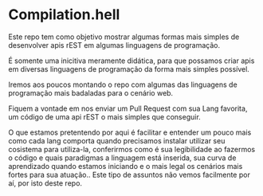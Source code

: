 # Compilation.hell

Este repo tem como objetivo mostrar algumas formas mais simples de desenvolver apis rEST em algumas linguagens de programação.

É somente uma inicitiva meramente didática, para que possamos criar apis em diversas linguagens de programação da forma mais simples possível.

Iremos aos poucos montando o repo com algumas das linguagens de programação mais badaladas para o cenário web.

Fiquem a vontade em nos enviar um Pull Request com sua Lang favorita, um código de uma api rEST o mais simples que conseguir.

O que estamos pretentendo por aqui é facilitar e entender um pouco mais como cada lang comporta quando precisamos instalar utilizar seu cosistema para utiliza-la, conferirmos como é sua legibilidade ao fazermos o código e quais paradigmas a linguagem está inserida, sua curva de aprendizado quando estamos iniciando e o mais legal os cenários mais fortes para sua atuação.. 
Este tipo de assuntos não vemos facilmente por aí, por isto deste repo.